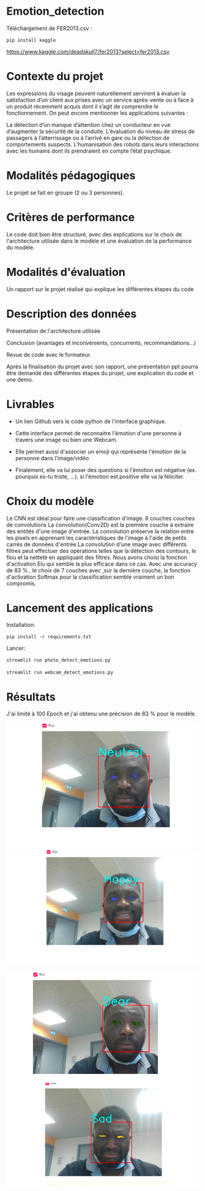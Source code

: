 # Emotion_detection
Téléchargement de FER2013.csv :

```
pip install kaggle

```
https://www.kaggle.com/deadskull7/fer2013?select=fer2013.csv

# Contexte du projet

Les expressions du visage peuvent naturellement servirent à évaluer la satisfaction d’un client aux prises avec un service après-vente ou à face à un produit récemment acquis dont il s’agit de comprendre le fonctionnement. On peut encore mentionner les applications suivantes :

La détection d’un manque d’attention chez un conducteur en vue d’augmenter la sécurité de la conduite.
L’évaluation du niveau de stress de passagers à l’atterrissage ou à l’arrivé en gare ou la détection de comportements suspects.
L’humanisation des robots dans leurs interactions avec les humains dont ils prendraient en compte l’état psychique.


# Modalités pédagogiques

Le projet se fait en groupe (2 ou 3 personnes).

# Critères de performance

Le code doit bien être structuré, avec des explications sur le choix de l'architecture utilisée dans le modèle et une évaluation de la performance du modèle.

# Modalités d'évaluation

Un rapport sur le projet réalisé qui explique les différentes étapes du code

# Description des données

Présentation de l'architecture utilisée

Conclusion (avantages et inconvénients, concurrents, recommandations…)

Revue de code avec le formateur.

Après la finalisation du projet avec son rapport, une présentation ppt pourra être demandé des différentes étapes du projet, une explication du code et une demo.

# Livrables

- Un lien Github vers le code python de l'interface graphique. 

- Cette interface permet de reconnaitre l'émotion d'une personne à travers une image où bien une Webcam.

- Elle permet aussi d'associer un emoji qui représente l'émotion de la personne dans l'image/vidéo

- Finalement, elle va lui poser des questions si l'émotion est négative (ex. pourquoi es-tu triste, ...), si l'émotion est positive elle va la féliciter.

# Choix du modèle
Le CNN est idéal pour faire une classification d'image.
6 couches couches de convolutions
La convolution(Conv2D) est la première couche à extraire des entités d'une image d'entrée. La convolution préserve la relation entre les pixels en apprenant les caractéristiques de l'image à l'aide de petits carrés de données d'entrée.La convolution d'une image avec différents filtres peut effectuer des opérations telles que la détection des contours, le flou et la netteté en appliquant des filtres. Nous avons choisi la fonction d'activation Elu qui semble la plus efficace dans ce cas.
Avec une accuracy de 83 % , le choix de 7 couches avec ,sur la dernière couche, la fonction d'activation Softmax pour la classification semble vraiment un bon compromis.

# Lancement des applications

Installation:
```
pip install -r requirements.txt
```
Lancer:
```
streamlit run photo_detect_emotions.py

streamlit run webcam_detect_emotions.py

```

# Résultats

J'ai limité à 100 Epoch et j'ai obtenu une précision de 83 % pour le modèle.


![img1](./Emotion_img/2021-04-14-145430.png)
![img2](./Emotion_img/2021-04-14-145530.png)

![img4](./Emotion_img/2021-04-14-150018.png)
![img5](./Emotion_img/2021-04-14-150452.png)
